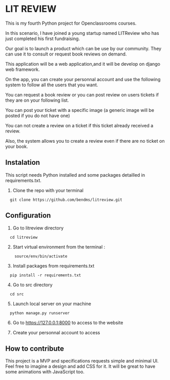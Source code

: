 # LIT REVIEW

This is my fourth Python project for Openclassrooms courses.

In this scenario, I have joined a young startup named LITReview who has just completed his first fundraising.

Our goal is to launch a product which can be use by our community. They can use it to consult or request book reviews on demand.

This application will be a web application,and it will be develop on django web framework.

On the app, you can create your personnal account and use the following system to follow all the users that you want. 

You can request a book review or you can post review on users tickets if they are on your following list.

You can post your ticket with a specific image (a generic image will be posted if you do not have one)

You can not create a review on a ticket if this ticket already received a review.

Also, the system allows you to create a review even if there are no ticket on your book.

## Instalation

This script needs Python installed and some packages detailled in requirements.txt.

1. Clone the repo with your terminal

```
  git clone https://github.com/bendms/litreview.git
```

## Configuration 

1. Go to litreview directory

```
  cd litreview
```

2. Start virtual environment from the terminal : 
```
    source/env/bin/activate
```

3. Install packages from requirements.txt

```
  pip install -r requirements.txt
```

4. Go to src directory 

```
  cd src
```

5. Launch local server on your machine

```
  python manage.py runserver
```

6. Go to https://127.0.0.1:8000 to access to the website

7. Create your personnal account to access

## How to contribute 

This project is a MVP and specifications requests simple and minimal UI. Feel free to imagine a design and add CSS for it. It will be great to have some animations with JavaScript too. 
